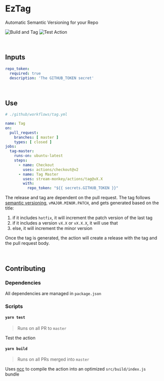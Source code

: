 # EzTag

Automatic Semantic Versioning for your Repo

![Build and Tag](https://github.com/stream-monkey/actions/workflows/Build%20and%20Tag/badge.svg) ![Test Action](https://github.com/stream-monkey/actions/workflows/Test%20all%20actions/badge.svg)

<br/>

## Inputs

``` yaml
repo_token:
  required: true
  description: 'The GITHUB_TOKEN secret'
```

<br/>

## Use

``` yaml
# ./github/workflows/tag.yml

name: Tag
on:
  pull_request:
    branches: [ master ]
    types: [ closed ]
jobs:
  tag-master:
    runs-on: ubuntu-latest
    steps:
      - name: Checkout
        uses: actions/checkout@v2
      - name: Tag Master
        uses: stream-monkey/actions/tag@vX.X
        with:
          repo_token: "${{ secrets.GITHUB_TOKEN }}"
```

The release and tag are dependent on the pull request. The tag follows [semantic versioning](https://semver.org/), `vMAJOR.MINOR.PATCH`, and gets generated based on the title:

1. if it includes `hotfix`, it will increment the patch version of the last tag
2. if it includes a version `vX.X` or `vX.X.X`, it will use that
3. else, it will increment the minor version

Once the tag is generated, the action will create a release with the tag and the pull request body.

<br/>

## Contributing

### Dependencies

All dependencies are managed in `package.json`

### Scripts

#### `yarn test`

> Runs on all PR to `master`

Test the action

#### `yarn build`

> Runs on all PRs merged into `master`

Uses [ncc](https://www.npmjs.com/package/@zeit/ncc) to compile the action into an optimized `src/build/index.js `bundle
